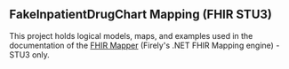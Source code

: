 ## FakeInpatientDrugChart Mapping (FHIR STU3)

This project holds logical models, maps, and examples used in the documentation of the [FHIR Mapper](http://docs.simplifier.net/mappingengine/index.html) (Firely's .NET FHIR Mapping engine) - STU3 only.
